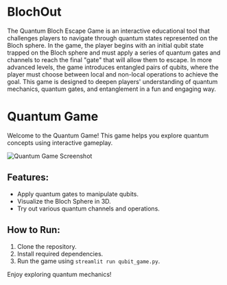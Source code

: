 # BlochOut
The Quantum Bloch Escape Game is an interactive educational tool that challenges players to navigate through quantum states represented on the Bloch sphere. In the game, the player begins with an initial qubit state trapped on the Bloch sphere and must apply a series of quantum gates and channels to reach the final "gate" that will allow them to escape. In more advanced levels, the game introduces entangled pairs of qubits, where the player must choose between local and non-local operations to achieve the goal.
This game is designed to deepen players' understanding of quantum mechanics, quantum gates, and entanglement in a fun and engaging way.
# Quantum Game

Welcome to the Quantum Game! This game helps you explore quantum concepts using interactive gameplay.

![Quantum Game Screenshot](assets/qubit_vid.gif)

## Features:
- Apply quantum gates to manipulate qubits.
- Visualize the Bloch Sphere in 3D.
- Try out various quantum channels and operations.

## How to Run:
1. Clone the repository.
2. Install required dependencies.
3. Run the game using `streamlit run qubit_game.py`.

Enjoy exploring quantum mechanics!
